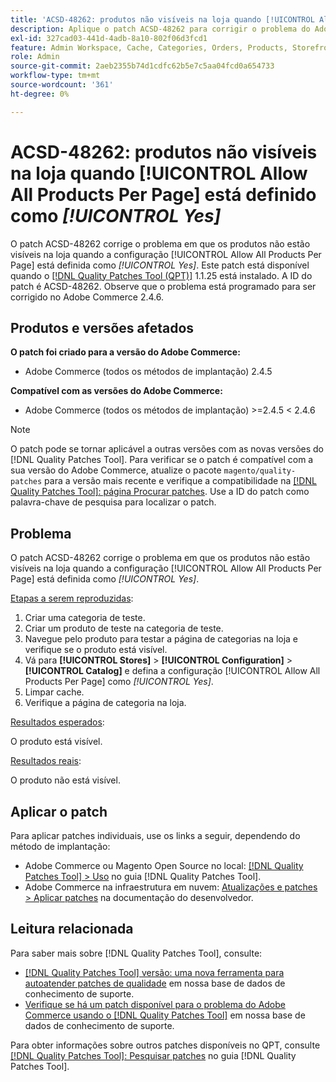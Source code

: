 ```yaml
---
title: 'ACSD-48262: produtos não visíveis na loja quando [!UICONTROL Allow All Products Per Page] está definido como [!UICONTROL Yes]'
description: Aplique o patch ACSD-48262 para corrigir o problema do Adobe Commerce em que os produtos não estão visíveis na loja quando a configuração [!UICONTROL Allow All Products Per Page] está definida como [!UICONTROL Yes].
exl-id: 327cad03-441d-4adb-8a10-802f06d3fcd1
feature: Admin Workspace, Cache, Categories, Orders, Products, Storefront
role: Admin
source-git-commit: 2aeb2355b74d1cdfc62b5e7c5aa04fcd0a654733
workflow-type: tm+mt
source-wordcount: '361'
ht-degree: 0%

---
```


# ACSD-48262: produtos não visíveis na loja quando [!UICONTROL Allow All Products Per Page] está definido como *[!UICONTROL Yes]*

O patch ACSD-48262 corrige o problema em que os produtos não estão visíveis na loja quando a configuração [!UICONTROL Allow All Products Per Page] está definida como *[!UICONTROL Yes]*. Este patch está disponível quando o [[!DNL Quality Patches Tool (QPT)]](/help/announcements/adobe-commerce-announcements/magento-quality-patches-released-new-tool-to-self-serve-quality-patches.md) 1.1.25 está instalado. A ID do patch é ACSD-48262. Observe que o problema está programado para ser corrigido no Adobe Commerce 2.4.6.

## Produtos e versões afetados

**O patch foi criado para a versão do Adobe Commerce:**

* Adobe Commerce (todos os métodos de implantação) 2.4.5

**Compatível com as versões do Adobe Commerce:**

* Adobe Commerce (todos os métodos de implantação) >=2.4.5 &lt; 2.4.6

>[!NOTE]
>
>O patch pode se tornar aplicável a outras versões com as novas versões do [!DNL Quality Patches Tool]. Para verificar se o patch é compatível com a sua versão do Adobe Commerce, atualize o pacote `magento/quality-patches` para a versão mais recente e verifique a compatibilidade na [[!DNL Quality Patches Tool]: página Procurar patches](https://experienceleague.adobe.com/tools/commerce-quality-patches/index.html?lang=pt-BR). Use a ID do patch como palavra-chave de pesquisa para localizar o patch.

## Problema

O patch ACSD-48262 corrige o problema em que os produtos não estão visíveis na loja quando a configuração [!UICONTROL Allow All Products Per Page] está definida como *[!UICONTROL Yes]*.

<u>Etapas a serem reproduzidas</u>:

1. Criar uma categoria de teste.
1. Criar um produto de teste na categoria de teste.
1. Navegue pelo produto para testar a página de categorias na loja e verifique se o produto está visível.
1. Vá para **[!UICONTROL Stores]** > **[!UICONTROL Configuration]** > **[!UICONTROL Catalog]** e defina a configuração [!UICONTROL Allow All Products Per Page] como *[!UICONTROL Yes]*.
1. Limpar cache.
1. Verifique a página de categoria na loja.

<u>Resultados esperados</u>:

O produto está visível.

<u>Resultados reais</u>:

O produto não está visível.

## Aplicar o patch

Para aplicar patches individuais, use os links a seguir, dependendo do método de implantação:

* Adobe Commerce ou Magento Open Source no local: [[!DNL Quality Patches Tool] > Uso](https://experienceleague.adobe.com/docs/commerce-operations/tools/quality-patches-tool/usage.html?lang=pt-BR) no guia [!DNL Quality Patches Tool].
* Adobe Commerce na infraestrutura em nuvem: [Atualizações e patches > Aplicar patches](https://experienceleague.adobe.com/pt-br/docs/commerce-cloud-service/user-guide/develop/upgrade/apply-patches) na documentação do desenvolvedor.


## Leitura relacionada

Para saber mais sobre [!DNL Quality Patches Tool], consulte:

* [[!DNL Quality Patches Tool] versão: uma nova ferramenta para autoatender patches de qualidade](/help/announcements/adobe-commerce-announcements/magento-quality-patches-released-new-tool-to-self-serve-quality-patches.md) em nossa base de dados de conhecimento de suporte.
* [Verifique se há um patch disponível para o problema do Adobe Commerce usando o [!DNL Quality Patches Tool]](/help/support-tools/patches-available-in-qpt-tool/check-patch-for-magento-issue-with-magento-quality-patches.md) em nossa base de dados de conhecimento de suporte.

Para obter informações sobre outros patches disponíveis no QPT, consulte [[!DNL Quality Patches Tool]: Pesquisar patches](https://experienceleague.adobe.com/tools/commerce-quality-patches/index.html?lang=pt-BR) no guia [!DNL Quality Patches Tool].
